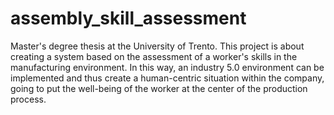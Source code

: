# assembly_skill_assessment
 Master's degree thesis at the University of Trento. This project is about creating a system based on the assessment of a worker's skills in the manufacturing environment. In this way, an industry 5.0 environment can be implemented and thus create a human-centric situation within the company, going to put the well-being of the worker at the center of the production process.
